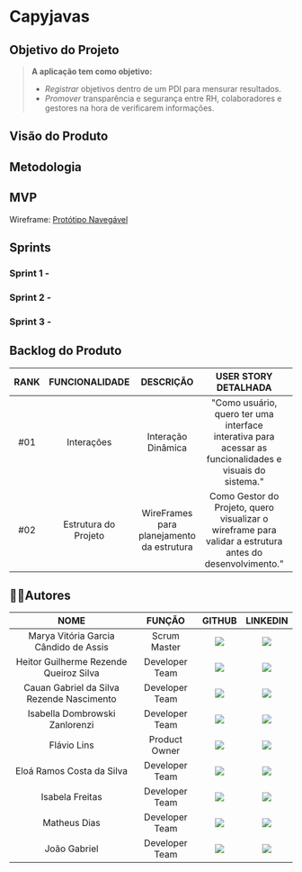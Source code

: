 # Capyjavas

## Objetivo do Projeto 
> **A aplicação tem como objetivo:**
>- *Registrar* objetivos dentro de um PDI para mensurar resultados.
>- *Promover* transparência e segurança entre RH, colaboradores e gestores na hora de verificarem informações.

## Visão do Produto




## Metodologia 



## MVP 
Wireframe: [Protótipo Navegável](https://www.figma.com/design/m2NtSl60oMRmOBVVeovEHI/Sem-t%C3%ADtulo?node-id=0-1&p=f&t=ZvtpVaKBmOc7f0V9-0)


## Sprints

###  Sprint 1 - 

###  Sprint 2 - 

###  Sprint 3 - 



## Backlog do Produto 
| RANK| FUNCIONALIDADE       | DESCRIÇÃO                                            | USER STORY DETALHADA                                                                                     | PRIORIDADE  | SPRINT |
|:---:|:-------------------:|:-----------------------------------------------------:|:--------------------------------------------------------------------------------------------------------:|:----------:|:-------:|
| #01 | Interações              | Interação Dinâmica                                | "Como usuário, quero ter uma interface interativa para acessar as funcionalidades e visuais do sistema." | Alta        | 1      |
| #02 | Estrutura do Projeto    | WireFrames para planejamento da estrutura         | Como Gestor do Projeto, quero visualizar o wireframe para validar a estrutura antes do desenvolvimento." | Baixa       | 1      |
































## 👨‍💻**Autores** 

| NOME| FUNÇÃO| GITHUB| LINKEDIN|
|:----:|:----:|:----:|:----:|
|Marya Vitória Garcia Cândido de Assis|Scrum Master|<a href="https://github.com/mavygarcia"><img src="https://img.shields.io/badge/GitHub-100000?style=for-the-badge&logo=github&logoColor=white"></a>|<a href=""><img src="https://img.shields.io/badge/LinkedIn-0077B5?style=for-the-badge&logo=linkedin&logoColor=white"></a>|
|Heitor Guilherme Rezende Queiroz Silva|Developer Team|<a href="https://github.com/heitors1337"><img src="https://img.shields.io/badge/GitHub-100000?style=for-the-badge&logo=github&logoColor=white"></a>|<a href=""><img src="https://img.shields.io/badge/LinkedIn-0077B5?style=for-the-badge&logo=linkedin&logoColor=white"></a>|
|Cauan Gabriel da Silva Rezende Nascimento |Developer Team|<a href="https://github.com/LoadCG"><img src="https://img.shields.io/badge/GitHub-100000?style=for-the-badge&logo=github&logoColor=white"></a>|<a href=""><img src="https://img.shields.io/badge/LinkedIn-0077B5?style=for-the-badge&logo=linkedin&logoColor=white"></a>|
|Isabella Dombrowski Zanlorenzi|Developer Team|<a href="https://github.com/isadombrowski"><img src="https://img.shields.io/badge/GitHub-100000?style=for-the-badge&logo=github&logoColor=white"></a>|<a href=""><img src="https://img.shields.io/badge/LinkedIn-0077B5?style=for-the-badge&logo=linkedin&logoColor=white"></a>|
|Flávio Lins|Product Owner|<a href="https://github.com/"><img src="https://img.shields.io/badge/GitHub-100000?style=for-the-badge&logo=github&logoColor=white"></a>|<a href=""><img src="https://img.shields.io/badge/LinkedIn-0077B5?style=for-the-badge&logo=linkedin&logoColor=white"></a>|
|Eloá Ramos Costa da Silva|Developer Team|<a href="https://github.com/eloa-ramos"><img src="https://img.shields.io/badge/GitHub-100000?style=for-the-badge&logo=github&logoColor=white"></a>|<a href=""><img src="https://img.shields.io/badge/LinkedIn-0077B5?style=for-the-badge&logo=linkedin&logoColor=white"></a>|
|Isabela Freitas|Developer Team|<a href="https://github.com/"><img src="https://img.shields.io/badge/GitHub-100000?style=for-the-badge&logo=github&logoColor=white"></a>|<a href=""><img src="https://img.shields.io/badge/LinkedIn-0077B5?style=for-the-badge&logo=linkedin&logoColor=white"></a>|
|Matheus Dias|Developer Team|<a href="https://github.com/"><img src="https://img.shields.io/badge/GitHub-100000?style=for-the-badge&logo=github&logoColor=white"></a>|<a href=""><img src="https://img.shields.io/badge/LinkedIn-0077B5?style=for-the-badge&logo=linkedin&logoColor=white"></a>|
|João Gabriel|Developer Team|<a href="https://github.com/"><img src="https://img.shields.io/badge/GitHub-100000?style=for-the-badge&logo=github&logoColor=white"></a>|<a href=""><img src="https://img.shields.io/badge/LinkedIn-0077B5?style=for-the-badge&logo=linkedin&logoColor=white"></a>|



